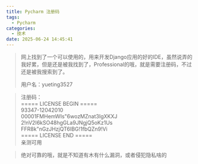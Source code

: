 ```yaml
---
title: Pycharm 注册码
tags:
  - Pycharm
categories:
  - 技术
date: 2025-06-24 14:45:41
---
```


> 网上找到了一个可以使用的，用来开发Django应用的好的IDE，虽然说弄的我好累，但是还是被我找到了，Professional的哦，就是需要注册码，不过还是被我搜索到了。
>
> 用户名：yueting3527

> 注册码：  
> ===== LICENSE BEGIN =====  
> 93347-12042010  
> 00001FMHemWIs"6wozMZnat3IgXKXJ  
> 2!nV2I6kSO48hgGLa9JNgjQ5oKz1Us  
> FFR8k"nGzJHzjQT6IBG!1fbQZn9!Vi  
> ===== LICENSE END =====  
> 亲测可用


> 绝对可靠的哦，就是不知道有木有什么漏洞，或者侵犯隐私啥的

